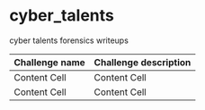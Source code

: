 # cyber_talents
cyber talents forensics writeups

| Challenge name  | Challenge description |
| ------------- | ------------- |
| Content Cell  | Content Cell  |
| Content Cell  | Content Cell  |
